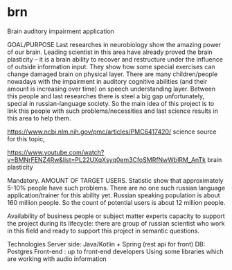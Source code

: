 # brn
Brain auditory impairment application

GOAL/PURPOSE
Last researches in neurobiology show the amazing power of our brain. 
Leading scientist in this area have already proved the brain plasticity – it is a brain ability 
to recover and restructure under the influence of outside information input. 
They show how some special exercises can change damaged brain on physical layer.
There are many children/people nowadays with the impairment in auditory cognitive abilities 
(and their amount is increasing over time) on speech understanding layer.
Between this people and last researches there is steel a big gap unfortunately, special in russian-language society.
So the main idea of this project is to link this people with such problems/necessities and last science results in this area to help them.

https://www.ncbi.nlm.nih.gov/pmc/articles/PMC6417420/ science source for this topic,

https://www.youtube.com/watch?v=BMNrFENZ4Rw&list=PL22UXqXsyq0em3CfoSMRfNwWblRM_AnTk  brain plasticity

Mandatory. AMOUNT OF TARGET USERS.
Statistic show that approximately 5-10% people have such problems. 
There are no one such russian language application/trainer for this ability yet. 
Russian speaking population is about 160 million people. So the count of potential users is about 12 million people.

Availability of business people or subject matter experts capacity to support the project during its lifecycle:
there are group of russian scientist who work in this field and ready to support this project in semantic questions.

Technologies
Server side: Java/Kotlin + Spring (rest api for front)
DB: Postgres
Front-end : up to front-end developers 
Using some libraries which are working with audio information
